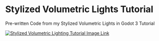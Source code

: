 # Stylized Volumetric Lights Tutorial

Pre-written Code from my Stylized Volumetric Lights in Godot 3 Tutorial

[![Stylized Volumetric Lighting Tutorial Image Link](https://img.youtube.com/vi/y59QJg7yNkM/0.jpg)](https://www.youtube.com/watch?v=y59QJg7yNkM)
